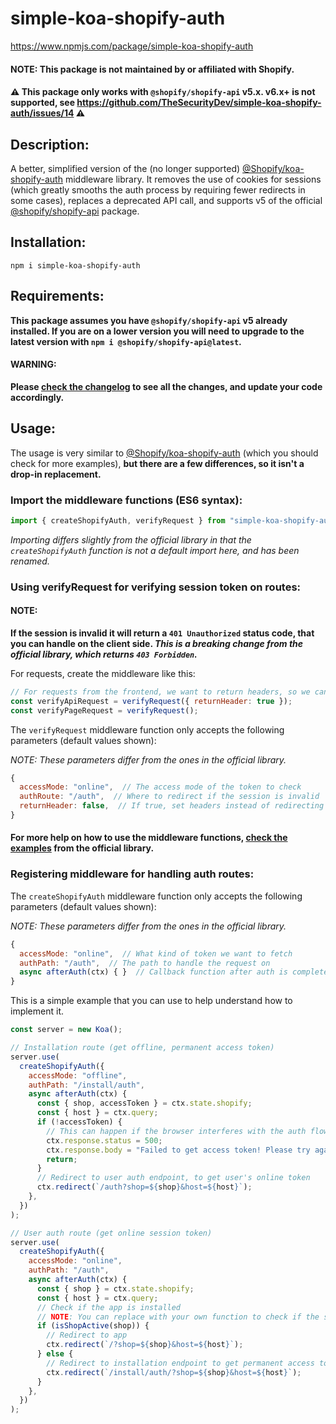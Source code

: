 # simple-koa-shopify-auth

https://www.npmjs.com/package/simple-koa-shopify-auth

#### NOTE: This package is not maintained by or affiliated with Shopify.

#### ⚠️ This package only works with `@shopify/shopify-api` v5.x. v6.x+ is not supported, see https://github.com/TheSecurityDev/simple-koa-shopify-auth/issues/14 ⚠️

## Description:

A better, simplified version of the (no longer supported) [@Shopify/koa-shopify-auth](https://github.com/Shopify/koa-shopify-auth) middleware library. It removes the use of cookies for sessions (which greatly smooths the auth process by requiring fewer redirects in some cases), replaces a deprecated API call, and supports v5 of the official [@shopify/shopify-api](https://github.com/Shopify/shopify-node-api) package.

## Installation:

```
npm i simple-koa-shopify-auth
```

## Requirements:

**This package assumes you have `@shopify/shopify-api` v5 already installed. If you are on a lower version you will need to upgrade to the latest version with `npm i @shopify/shopify-api@latest`.**

#### WARNING:

**Please [check the changelog](https://github.com/Shopify/shopify-api-node/blob/v5.0.1/CHANGELOG.md) to see all the changes, and update your code accordingly.**

## Usage:

The usage is very similar to [@Shopify/koa-shopify-auth](https://github.com/Shopify/koa-shopify-auth#readme) (which you should check for more examples), **but there are a few differences, so it isn't a drop-in replacement.**

### Import the middleware functions (ES6 syntax):

```js
import { createShopifyAuth, verifyRequest } from "simple-koa-shopify-auth";
```

_Importing differs slightly from the official library in that the `createShopifyAuth` function is not a default import here, and has been renamed._

### Using verifyRequest for verifying session token on routes:

#### NOTE:

**If the session is invalid it will return a `401 Unauthorized` status code, that you can handle on the client side. _This is a breaking change from the official library, which returns `403 Forbidden`._**

For requests, create the middleware like this:

```js
// For requests from the frontend, we want to return headers, so we can check if we need to reauth on the client side
const verifyApiRequest = verifyRequest({ returnHeader: true });
const verifyPageRequest = verifyRequest();
```

The `verifyRequest` middleware function only accepts the following parameters (default values shown):

_NOTE: These parameters differ from the ones in the official library._

```js
{
  accessMode: "online",  // The access mode of the token to check
  authRoute: "/auth",  // Where to redirect if the session is invalid
  returnHeader: false,  // If true, set headers instead of redirecting if session is invalid
}
```

#### For more help on how to use the middleware functions, [check the examples](https://github.com/Shopify/koa-shopify-auth#example-app) from the official library.

### Registering middleware for handling auth routes:

The `createShopifyAuth` middleware function only accepts the following parameters (default values shown):

_NOTE: These parameters differ from the ones in the official library._

```js
{
  accessMode: "online",  // What kind of token we want to fetch
  authPath: "/auth",  // The path to handle the request on
  async afterAuth(ctx) { }  // Callback function after auth is completed (the token is available at ctx.state.shopify)
}
```

This is a simple example that you can use to help understand how to implement it.

```js
const server = new Koa();

// Installation route (get offline, permanent access token)
server.use(
  createShopifyAuth({
    accessMode: "offline",
    authPath: "/install/auth",
    async afterAuth(ctx) {
      const { shop, accessToken } = ctx.state.shopify;
      const { host } = ctx.query;
      if (!accessToken) {
        // This can happen if the browser interferes with the auth flow
        ctx.response.status = 500;
        ctx.response.body = "Failed to get access token! Please try again.";
        return;
      }
      // Redirect to user auth endpoint, to get user's online token
      ctx.redirect(`/auth?shop=${shop}&host=${host}`);
    },
  })
);

// User auth route (get online session token)
server.use(
  createShopifyAuth({
    accessMode: "online",
    authPath: "/auth",
    async afterAuth(ctx) {
      const { shop } = ctx.state.shopify;
      const { host } = ctx.query;
      // Check if the app is installed
      // NOTE: You can replace with your own function to check if the shop is installed, or you can just remove it, but this is an extra check that can help prevent auth issues
      if (isShopActive(shop)) {
        // Redirect to app
        ctx.redirect(`/?shop=${shop}&host=${host}`);
      } else {
        // Redirect to installation endpoint to get permanent access token
        ctx.redirect(`/install/auth/?shop=${shop}&host=${host}`);
      }
    },
  })
);
```
